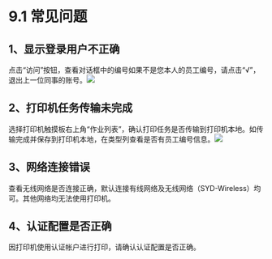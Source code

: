 # 9.1 常见问题

## 1、显示登录用户不正确

点击“访问”按钮，查看对话框中的编号如果不是您本人的员工编号，请点击“√”，退出上一位同事的账号。![](https://ws1.sinaimg.cn/large/006tNc79ly1fj30duiegdj31c20jh42y.jpg)

## 2、打印机任务传输未完成

选择打印机触摸板右上角“作业列表”，确认打印任务是否传输到打印机本地。如传输完成并保存到打印机本地，在类型列查看是否有员工编号信息。![](https://ws3.sinaimg.cn/large/006tNc79ly1fj30f26s15j31c20usaht.jpg)

## 3、网络连接错误

查看无线网络是否连接正确，默认连接有线网络及无线网络（SYD-Wireless）均可。其他网络均无法使用打印机。

## 4、认证配置是否正确

因打印机使用认证帐户进行打印，请确认认证配置是否正确。

